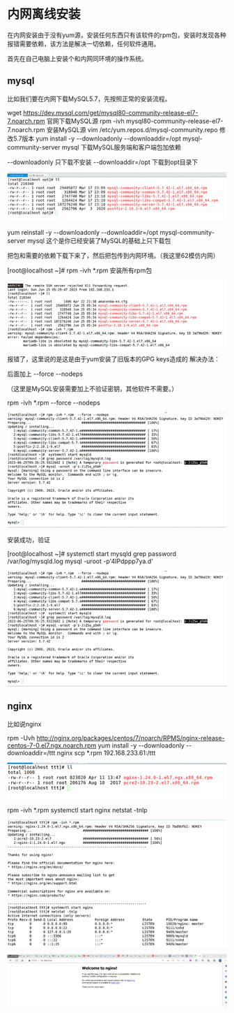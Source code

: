 # 内网离线安装

在内网安装由于没有yum源，安装任何东西只有该软件的rpm包，安装时发现各种报错需要依赖，该方法是解决一切依赖，任何软件通用。



首先在自己电脑上安装个和内网同环境的操作系统。



## mysql



比如我们要在内网下载MySQL5.7，先按照正常的安装流程。



wget https://dev.mysql.com/get/mysql80-community-release-el7-7.noarch.rpm 官网下载MySQL源
 rpm -ivh mysql80-community-release-el7-7.noarch.rpm     安装MySQL源
 vim /etc/yum.repos.d/mysql-community.repo          修改5.7版本
  yum install -y --downloadonly --downloaddir=/opt  mysql-community-server mysql 
 下载MySQL服务端和客户端包加依赖
 



--downloadonly    只下载不安装
 --downloaddir=/opt  下载到opt目录下
 



![img](assets/内网离线安装/clip_image002.gif)



yum reinstall -y --downloadonly --downloaddir=/opt  mysql-community-server  mysql
 这个是你已经安装了MySQL的基础上只下载包
 



把包和需要的依赖下载下来了，然后把包传到内网环境。（我这里62模仿内网）



[root@localhost ~]# rpm -ivh *.rpm  安装所有rpm包
 



![img](assets/内网离线安装/clip_image004.gif)



报错了，这里说的是这是由于yum安装了旧版本的GPG keys造成的 解决办法：



后面加上 --force --nodeps



（这里是MySQL安装需要加上不验证密钥，其他软件不需要。）



rpm -ivh *.rpm --force --nodeps  
 



![img](assets/内网离线安装/clip_image006.gif)



安装成功，验证



[root@localhost ~]# systemctl start mysqld
 grep password /var/log/mysqld.log
 mysql -uroot -p'4IPdppp7ya.d'
 



![img](assets/内网离线安装/clip_image006.gif)



## nginx



比如说nginx



rpm -Uvh http://nginx.org/packages/centos/7/noarch/RPMS/nginx-release-centos-7-0.el7.ngx.noarch.rpm
 yum install -y --downloadonly --downloaddir=/ttt nginx
 scp *.rpm 192.168.233.61:/ttt
 



![img](assets/内网离线安装/clip_image008.gif)



rpm -ivh *.rpm
 systemctl start nginx
 netstat -tnlp
 



![img](assets/内网离线安装/clip_image010.gif)



![img](assets/内网离线安装/clip_image012.gif)